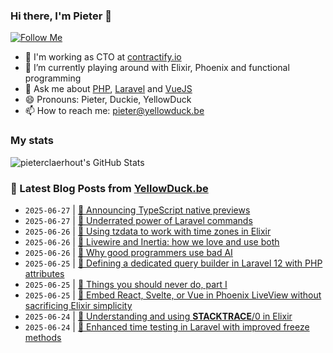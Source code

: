 ### Hi there, I'm Pieter 👋  
[![Follow Me](https://img.shields.io/github/followers/pieterclaerhout?label=Follow&style=social)](https://github.com/pieterclaerhout)

- 🏢 I'm working as CTO at [contractify.io](https://contractify.io)
- 🌱 I’m currently playing around with Elixir, Phoenix and functional programming
- 💬 Ask me about [PHP](https://php.net), [Laravel](http://laravel.com) and [VueJS](https://vuejs.org)
- 😄 Pronouns: Pieter, Duckie, YellowDuck
- 📫 How to reach me: pieter@yellowduck.be

### My stats

![pieterclaerhout's GitHub Stats](https://github-readme-stats.vercel.app/api?username=pieterclaerhout&show_icons=true&count_private=true&line_height=40)

### 📩 Latest Blog Posts from [YellowDuck.be](https://www.yellowduck.be/)
<!-- BLOG-POST-LIST:START -->
- `2025-06-27` | [🔗 Announcing TypeScript native previews](https://www.yellowduck.be/posts/announcing-typescript-native-previews)  
- `2025-06-27` | [🔗 Underrated power of Laravel commands](https://www.yellowduck.be/posts/underrated-power-of-laravel-commands)  
- `2025-06-26` | [🐥 Using tzdata to work with time zones in Elixir](https://www.yellowduck.be/posts/using-tzdata-to-work-with-time-zones-in-elixir)  
- `2025-06-26` | [🔗 Livewire and Inertia: how we love and use both](https://www.yellowduck.be/posts/livewire-and-inertia-how-we-love-and-use-both)  
- `2025-06-26` | [🔗 Why good programmers use bad AI](https://www.yellowduck.be/posts/why-good-programmers-use-bad-ai)  
- `2025-06-25` | [🔗 Defining a dedicated query builder in Laravel 12 with PHP attributes](https://www.yellowduck.be/posts/defining-a-dedicated-query-builder-in-laravel-12-with-php-attributes)  
- `2025-06-25` | [🔗 Things you should never do, part I](https://www.yellowduck.be/posts/things-you-should-never-do-part-i)  
- `2025-06-25` | [🔗 Embed React, Svelte, or Vue in Phoenix LiveView without sacrificing Elixir simplicity](https://www.yellowduck.be/posts/embed-react-svelte-or-vue-in-phoenix-liveview-without-sacrificing-elixir-simplicity)  
- `2025-06-24` | [🐥 Understanding and using __STACKTRACE__/0 in Elixir](https://www.yellowduck.be/posts/understanding-and-using-stacktrace-0-in-elixir)  
- `2025-06-24` | [🔗 Enhanced time testing in Laravel with improved freeze methods](https://www.yellowduck.be/posts/enhanced-time-testing-in-laravel-with-improved-freeze-methods)  

<!-- BLOG-POST-LIST:END -->

